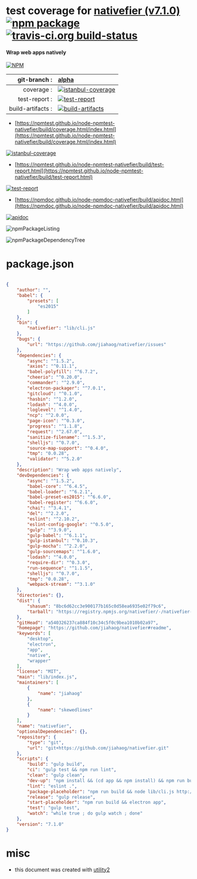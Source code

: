 # test coverage for  [nativefier (v7.1.0)](https://github.com/jiahaog/nativefier#readme)  [![npm package](https://img.shields.io/npm/v/npmtest-nativefier.svg?style=flat-square)](https://www.npmjs.org/package/npmtest-nativefier) [![travis-ci.org build-status](https://api.travis-ci.org/npmtest/node-npmtest-nativefier.svg)](https://travis-ci.org/npmtest/node-npmtest-nativefier)
#### Wrap web apps natively

[![NPM](https://nodei.co/npm/nativefier.png?downloads=true&downloadRank=true&stars=true)](https://www.npmjs.com/package/nativefier)

| git-branch : | [alpha](https://github.com/npmtest/node-npmtest-nativefier/tree/alpha)|
|--:|:--|
| coverage : | [![istanbul-coverage](https://npmtest.github.io/node-npmtest-nativefier/build/coverage.badge.svg)](https://npmtest.github.io/node-npmtest-nativefier/build/coverage.html/index.html)|
| test-report : | [![test-report](https://npmtest.github.io/node-npmtest-nativefier/build/test-report.badge.svg)](https://npmtest.github.io/node-npmtest-nativefier/build/test-report.html)|
| build-artifacts : | [![build-artifacts](https://npmtest.github.io/node-npmtest-nativefier/glyphicons_144_folder_open.png)](https://github.com/npmtest/node-npmtest-nativefier/tree/gh-pages/build)|

- [https://npmtest.github.io/node-npmtest-nativefier/build/coverage.html/index.html](https://npmtest.github.io/node-npmtest-nativefier/build/coverage.html/index.html)

[![istanbul-coverage](https://npmtest.github.io/node-npmtest-nativefier/build/screenCapture.buildCi.browser.%252Ftmp%252Fbuild%252Fcoverage.lib.html.png)](https://npmtest.github.io/node-npmtest-nativefier/build/coverage.html/index.html)

- [https://npmtest.github.io/node-npmtest-nativefier/build/test-report.html](https://npmtest.github.io/node-npmtest-nativefier/build/test-report.html)

[![test-report](https://npmtest.github.io/node-npmtest-nativefier/build/screenCapture.buildCi.browser.%252Ftmp%252Fbuild%252Ftest-report.html.png)](https://npmtest.github.io/node-npmtest-nativefier/build/test-report.html)

- [https://npmdoc.github.io/node-npmdoc-nativefier/build/apidoc.html](https://npmdoc.github.io/node-npmdoc-nativefier/build/apidoc.html)

[![apidoc](https://npmdoc.github.io/node-npmdoc-nativefier/build/screenCapture.buildCi.browser.%252Ftmp%252Fbuild%252Fapidoc.html.png)](https://npmdoc.github.io/node-npmdoc-nativefier/build/apidoc.html)

![npmPackageListing](https://npmtest.github.io/node-npmtest-nativefier/build/screenCapture.npmPackageListing.svg)

![npmPackageDependencyTree](https://npmtest.github.io/node-npmtest-nativefier/build/screenCapture.npmPackageDependencyTree.svg)



# package.json

```json

{
    "author": "",
    "babel": {
        "presets": [
            "es2015"
        ]
    },
    "bin": {
        "nativefier": "lib/cli.js"
    },
    "bugs": {
        "url": "https://github.com/jiahaog/nativefier/issues"
    },
    "dependencies": {
        "async": "^1.5.2",
        "axios": "^0.11.1",
        "babel-polyfill": "^6.7.2",
        "cheerio": "^0.20.0",
        "commander": "^2.9.0",
        "electron-packager": "^7.0.1",
        "gitcloud": "^0.1.0",
        "hasbin": "^1.2.0",
        "lodash": "^4.0.0",
        "loglevel": "^1.4.0",
        "ncp": "^2.0.0",
        "page-icon": "^0.3.0",
        "progress": "^1.1.8",
        "request": "^2.67.0",
        "sanitize-filename": "^1.5.3",
        "shelljs": "^0.7.0",
        "source-map-support": "^0.4.0",
        "tmp": "0.0.28",
        "validator": "^5.2.0"
    },
    "description": "Wrap web apps natively",
    "devDependencies": {
        "async": "^1.5.2",
        "babel-core": "^6.4.5",
        "babel-loader": "^6.2.1",
        "babel-preset-es2015": "^6.6.0",
        "babel-register": "^6.6.0",
        "chai": "^3.4.1",
        "del": "^2.2.0",
        "eslint": "^2.10.2",
        "eslint-config-google": "^0.5.0",
        "gulp": "^3.9.0",
        "gulp-babel": "^6.1.1",
        "gulp-istanbul": "^0.10.3",
        "gulp-mocha": "^2.2.0",
        "gulp-sourcemaps": "^1.6.0",
        "lodash": "^4.0.0",
        "require-dir": "^0.3.0",
        "run-sequence": "^1.1.5",
        "shelljs": "^0.7.0",
        "tmp": "0.0.28",
        "webpack-stream": "^3.1.0"
    },
    "directories": {},
    "dist": {
        "shasum": "8bc6d62cc3e900177b165c0d58ea6935e02f79c6",
        "tarball": "https://registry.npmjs.org/nativefier/-/nativefier-7.1.0.tgz"
    },
    "gitHead": "a540326237ca884f10c34c5f0c9bea1010b02a97",
    "homepage": "https://github.com/jiahaog/nativefier#readme",
    "keywords": [
        "desktop",
        "electron",
        "app",
        "native",
        "wrapper"
    ],
    "license": "MIT",
    "main": "lib/index.js",
    "maintainers": [
        {
            "name": "jiahaog"
        },
        {
            "name": "skewedlines"
        }
    ],
    "name": "nativefier",
    "optionalDependencies": {},
    "repository": {
        "type": "git",
        "url": "git+https://github.com/jiahaog/nativefier.git"
    },
    "scripts": {
        "build": "gulp build",
        "ci": "gulp test && npm run lint",
        "clean": "gulp clean",
        "dev-up": "npm install && (cd app && npm install) && npm run build",
        "lint": "eslint .",
        "package-placeholder": "npm run build && node lib/cli.js http://www.bennish.net/web-notifications.html ~/Desktop --overwrite --name notification-test --icon ./test-resources/iconSampleGrey.png --inject ./test-resources/test-injection.js --inject ./test-resources/test-injection.css && open ~/Desktop/notification-test-darwin-x64/notification-test.app",
        "release": "gulp release",
        "start-placeholder": "npm run build && electron app",
        "test": "gulp test",
        "watch": "while true ; do gulp watch ; done"
    },
    "version": "7.1.0"
}
```



# misc
- this document was created with [utility2](https://github.com/kaizhu256/node-utility2)
